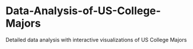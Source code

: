 # Data-Analysis-of-US-College-Majors
Detailed data analysis with interactive visualizations of US College Majors 
